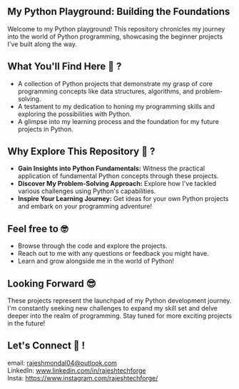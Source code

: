 ## My Python Playground: Building the Foundations
Welcome to my Python playground!  This repository chronicles my journey into the world of Python programming, showcasing the beginner projects I've built along the way.

## What You'll Find Here 🤔 ?
- A collection of Python projects that demonstrate my grasp of core programming concepts like data structures, algorithms, and problem-solving.
- A testament to my dedication to honing my programming skills and exploring the possibilities with Python.
- A glimpse into my learning process and the foundation for my future projects in Python.

## Why Explore This Repository 🧐 ?
- **Gain Insights into Python Fundamentals:** Witness the practical application of fundamental Python concepts through these projects.
- **Discover My Problem-Solving Approach:** Explore how I've tackled various challenges using Python's capabilities.
- **Inspire Your Learning Journey:** Get ideas for your own Python projects and embark on your programming adventure!

## Feel free to 🤓
- Browse through the code and explore the projects.
- Reach out to me with any questions or feedback you might have.
- Learn and grow alongside me in the world of Python!

## Looking Forward 😎
These projects represent the launchpad of my Python development journey. I'm constantly seeking new challenges to expand my skill set and delve deeper into the realm of programming. Stay tuned for more exciting projects in the future!

## Let's Connect  🤗 !
email: rajeshmondal04@outlook.com  
LinkedIn: www.linkedin.com/in/rajeshtechforge  
Insta: https://www.instagram.com/rajeshtechforge/  
